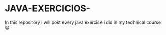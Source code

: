 # JAVA-EXERCICIOS-
In this repository i will post every java exercise i did in my technical course 😁
